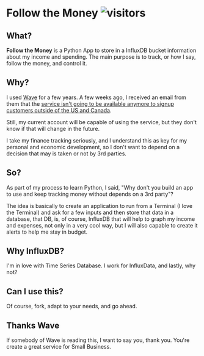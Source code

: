 # Follow the Money ![visitors](https://visitor-badge.glitch.me/badge?page_id=xe-nvdk/follow-the=money)

## What?
<b>Follow the Money</b> is a Python App to store in a InfluxDB bucket information about my income and spending. The main purpose is to track, or how I say, follow the money, and control it.

## Why?

I used [Wave](https://www.waveapps.com/) for a few years. A few weeks ago, I received an email from them that the [service isn't going to be available anymore to signup customers outside of the US and Canada](https://community.waveapps.com/discussion/9686?utm_medium=email&_hsmi=101479459&_hsenc=p2ANqtz-8coP9Eo3giimKQY2_ceF8nNYkHCfFIFTifsagCtkk96xvs_t5RejO_96yRRwRZu6qTCHD0GHvn25Kk0rIfyV0sXNF3xdhPhWkHVZC4c-quUyVgNTI&utm_content=101479459&utm_source=hs_email). 

Still, my current account will be capable of using the service, but they don't know if that will change in the future. 

I take my finance tracking seriously, and I understand this as key for my personal and economic development, so I don't want to depend on a decision that may is taken or not by 3rd parties.

## So?

As part of my process to learn Python, I said, "Why don't you build an app to use and keep tracking money without depends on a 3rd party"?

The idea is basically to create an application to run from a Terminal (I love the Terminal) and ask for a few inputs and then store that data in a database, that DB, is, of course, InfluxDB that will help to graph my income and expenses, not only in a very cool way, but I will also capable to create it alerts to help me stay in budget.

## Why InfluxDB?

I'm in love with Time Series Database. I work for InfluxData, and lastly, why not?

## Can I use this?

Of course, fork, adapt to your needs, and go ahead.

## Thanks Wave

If somebody of Wave is reading this, I want to say you, thank you. You're create a great service for Small Business.
